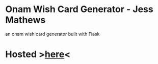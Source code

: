 # Onam Wish Card Generator - Jess Mathews
an onam wish card generator built with Flask

# Hosted ><a target="_blank" href="https://jessmathews.me/">here</a><
